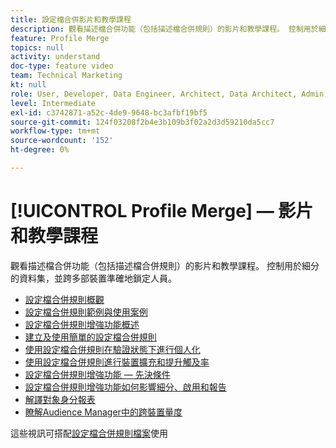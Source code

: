 ```yaml
---
title: 設定檔合併影片和教學課程
description: 觀看描述檔合併功能（包括描述檔合併規則）的影片和教學課程。 控制用於細分的資料集，並跨多部裝置準確地鎖定人員。
feature: Profile Merge
topics: null
activity: understand
doc-type: feature video
team: Technical Marketing
kt: null
role: User, Developer, Data Engineer, Architect, Data Architect, Admin, Leader
level: Intermediate
exl-id: c3742871-a52c-4de9-9648-bc3afbf19bf5
source-git-commit: 124f03208f2b4e3b109b3f02a2d3d59210da5cc7
workflow-type: tm+mt
source-wordcount: '152'
ht-degree: 0%

---
```


# [!UICONTROL Profile Merge] — 影片和教學課程

觀看描述檔合併功能（包括描述檔合併規則）的影片和教學課程。 控制用於細分的資料集，並跨多部裝置準確地鎖定人員。

* [設定檔合併規則概觀](overview-of-profile-merge-rules.md)
* [設定檔合併規則範例與使用案例](profile-merge-rule-examples-and-use-cases.md)
* [設定檔合併規則增強功能概述](overview-of-profile-merge-rule-enhancements.md)
* [建立及使用簡單的設定檔合併規則](creating-and-using-simple-profile-merge-rules.md)
* [使用設定檔合併規則在驗證狀態下進行個人化](using-profile-merge-rules-to-personalize-in-an-authenticated-state.md)
* [使用設定檔合併規則進行裝置擴充和提升觸及率](using-profile-merge-rules-for-device-extension-and-increased-reach.md)
* [設定檔合併規則增強功能 — 先決條件](profile-merge-rule-enhancements-pre-requisites.md)
* [設定檔合併規則增強功能如何影響細分、啟用和報告](how-profile-merge-rule-enhancements-impact-segmentation-activation-and-reporting.md)
* [解譯對象身分報表](interpret-audience-identity-reporting.md)
* [瞭解Audience Manager中的跨裝置量度](understanding-cross-device-metrics-in-audience-manager.md)

這些視訊可搭配[設定檔合併規則檔案](https://experienceleague.adobe.com/docs/audience-manager/user-guide/features/profile-merge-rules/merge-rules-overview.html)使用

